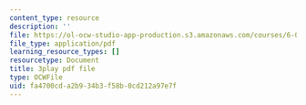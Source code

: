 ```yaml
---
content_type: resource
description: ''
file: https://ol-ocw-studio-app-production.s3.amazonaws.com/courses/6-0001-introduction-to-computer-science-and-programming-in-python-fall-2016/fa4700cda2b934b3f58b0cd212a97e7f_SrkqbLOQcEo.pdf
file_type: application/pdf
learning_resource_types: []
resourcetype: Document
title: 3play pdf file
type: OCWFile
uid: fa4700cd-a2b9-34b3-f58b-0cd212a97e7f
---
```

